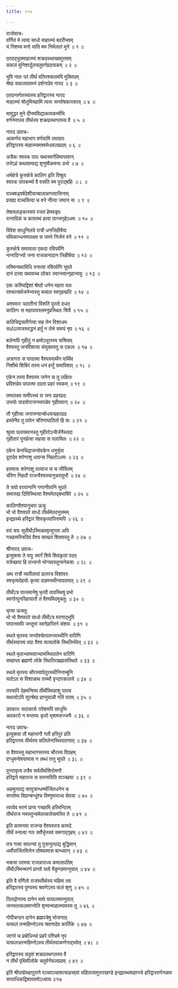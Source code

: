 ```yaml
---
title: २१७

---
```

राजोवाच-  
वर्णितं मे त्वया साधो माहात्म्यं बदरीभवम्  
यं निशम्य मनो याति मम निर्मलतां मुने ॥ १ ॥


एतदद्भुतमाहात्म्यं शक्रप्रस्थाख्यमुत्तमम्  
सकलं मुनिशार्दूलचतुवर्गप्रदायकम् ॥ २ ॥


भुवि नातः परं तीर्थं वतिरश्चातमपि मुक्तिदम्  
श्रेष्ठं सकलपापघ्नं दर्शनादेव नारद ॥ ३ ॥


एतदन्तर्गतस्यास्य हरिद्वारस्य नारद  
माहात्म्यं श्रोतुमिच्छामि त्वत्तः सन्तोषकारकात् ॥ ४ ॥


मामुद्धर मुने दीनमविद्याकामकर्म्मभिः  
वर्णनेनास्य तीर्थस्य शक्रप्रस्थगतस्य वै ॥ ५ ॥


नारद उवाच-  
आकर्णय महाभाग वर्णयामि तवाग्रतः  
हरिद्वारस्य माहात्म्यमश्वमेधफलप्रदम् ॥ ६ ॥


अत्रैकः श्वपचः पापः यथास्वर्गतिमाप्तवान्  
तत्तेऽहं कथयाम्यद्य शृणुष्वैकमनाः प्रभो ॥ ७ ॥


धर्मक्षेत्रे कुरुक्षेत्रे कालिग इति विश्रुतः  
श्वपचः पापकर्म्मा वै वसति स्म पुराद्बहिः ॥ ८ ॥


पञ्चषड्वर्षदेशीयान्बालान्नगरवासिनाम्  
प्रसह्य वञ्चयित्वा च वने नीत्वा जघान सः ॥ ९ ॥


तेषामलङ्कारमयं रजतं हेमवन्नृपः  
रत्नादिकं च कायस्थं हत्वा तान्जगृहेऽधमः ॥ १० ॥


विवेश साधुनिलये रात्रौ धनजिहीर्षया  
पथिकान्धनमालक्ष्य स जघ्ने निर्जनं वने ॥ ११ ॥


कुरुक्षेत्रे समायाता एकदा रविपर्वणि  
नानादिग्भ्यो जना राजन्नानादान जिहीर्षया ॥ १२ ॥


तस्मिन्यथाविधि स्नात्वा रविपर्वणि भूपते  
दानं दत्त्वा यथावच्च लोकाः स्वान्स्वान्गृहान्ययुः ॥ १३ ॥


एकः कश्चिद्विशां श्रेष्ठो धनेन महता यतः  
पश्चात्सर्वजनेभ्यस्तु चचाल स्वगृहम्प्रति ॥ १४ ॥


अश्ववारः पदातीनां विंशतिं पुरतो दधत्  
कालिगः स महापापस्तमनुप्रस्थितः श्रियै ॥ १५ ॥


कतिचिद्वसतीर्गत्वा सह तेन विशाधमः  
सॐऽत्यजस्तद्धनं हर्तुं न लेभे समयं नृप ॥ १६ ॥


बलेनापि गृहीतुं न क्षमोऽभूत्तस्य सश्रियम्  
वैश्यस्तु जनविंशत्या संयुक्तस्तु स एकलः ॥ १७ ॥


अत्रागतः स पापात्मा वैश्यस्यार्थेन पार्थिव  
निशीथे शिबिरं तस्य धनं हर्त्तुं समाविशत् ॥ १८ ॥


एकेन तस्य वैश्यस्य जनेन स तु लक्षितः  
प्रविशन्नेव पापात्मा ददता प्रहरं स्वकम् ॥ १९ ॥


तमालक्ष्य समीपस्थं स जनः प्रहरप्रदः  
उभयोः पादयोराजन्स्वपन्नेव गृहीतवान् ॥ २० ॥


तौ गृहीत्वा जनानन्यान्बोधयन्प्रहरप्रदः  
हस्तेनैव तु पापेन चौरेणाघातितो हि सः ॥ २१ ॥


श्रुत्वा पलायमानस्तु गृहीतोऽन्यैर्जनैस्तदा  
गृहीतारं पुनर्हत्वा सहसा स पलायितः ॥ २२ ॥


एकेन केनचिद्राजन्सेवकेन धनुर्भृता  
दूरादेव शरेणाशु धावन्स निहतोऽधमः ॥ २३ ॥


हतमात्रः शरेणाशु तत्याज स च जीवितम्  
चौरेण निहतौ राजन्वैश्यस्यानुचरावुभौ ॥ २४ ॥


ते त्रयो वरयानानि गणानीतानि भूपते  
समारुह्य दिविस्थित्वा वैश्यमेतद्बभाषिरे ॥ २५ ॥


कालिगवैश्यानुचरा ऊचुः  
भो भो वैश्यपते साधो तीर्थमेतदनुत्तमम्  
इन्द्रप्रस्थे हरिद्वारं शिवकृत्पापिनामपि ॥ २६ ॥


वयं त्रयः सुतीर्थेऽस्मिन्नपमृत्युगता अपि  
गच्छामस्त्रिदिवं वैश्य साम्प्रतं शिवमस्तु ते ॥ २७ ॥


श्रीनारद उवाच-  
इत्युक्त्वा ते ययुः स्वर्गं शिवे शिवकृतां पदम्  
यत्रेच्छया हि लभ्यन्ते भोग्यवस्तून्यनेकशः ॥ २८ ॥


अथ रात्रौ व्यतीतायां प्रातरत्र विशांवरः  
स्वभृत्यदेहयोः कृत्वा दाहमस्थीन्यपातयत् ॥ २९ ॥


तीर्थेऽत्र पात्यमानेषु भृत्यौ तावस्थिषु प्रभो  
स्वर्गात्पुनरिहायातौ तं वैश्यमिदमूचतुः ॥ ३० ॥


भृत्या ऊचतुः  
भो भो वैश्यपते साधो तीर्थेऽत्र मरणाद्भुवि  
पापानामपि जन्तूनां स्वर्गप्राप्तिर्न संशयः ॥ ३१ ॥


स्थले मृतस्य जन्तोश्चेत्पतन्त्यस्थीनि वारिणि  
तीर्थस्यास्य तदा वैश्य सत्यलोके स्थितिर्भवेत् ॥ ३२ ॥


स्थले मृताभ्यामावाभ्यामस्थिपातेन वारिणि  
सम्प्राप्ता ब्रह्मणो लोके स्थितिराब्रह्मसंस्थिते ॥ ३३ ॥


स्थले मृतस्य चौरस्यापेतुरस्थीनिनाम्बुनि  
यतोऽत स विशान्नाथ तस्थौ वृन्दारकालये ॥ ३४ ॥


तस्यापि देहमन्विष्य तीर्थेस्मिन्नाशु पातय  
यथासोऽपि सुरश्रेष्ठ प्राप्नुयान्नौ गतिं पराम् ॥ ३५ ॥


उपकारः सदाकार्यः परेषामपि साधुभिः  
अपकारो न मन्तव्यः कृतो भृशमसज्जनैः ॥ ३६ ॥


नारद उवाच-  
इत्युक्त्वा तौ महाभागौ गतौ हरिपुरं प्रति  
हरिद्वारस्य तीर्थस्य सलिलेनास्थिपातनात् ॥ ३७ ॥


स वैश्यस्तु महाभागस्तस्य चौरस्य विग्रहम्  
दग्धुमन्वेषयामास न लब्धं तत्तु भूपते ॥ ३८ ॥


पुनरावृत्य तत्रैव सर्वतीर्थशिरोमणौ  
हरिद्वारे महाराज स सस्नाविति वाञ्च्छया ॥ ३९ ॥


अहमुत्पाद्य सत्पुत्रान्धर्म्मार्जितधनेन च  
सन्तोष्य विप्रान्बन्धूंश्च विष्णुमाराध्य सेवया ॥ ४० ॥


त्वय्येव मरणं प्राप्य गच्छामि हरिमन्दिरम्  
तीर्थराज नमस्तुभ्यमेतत्कर्तव्यमस्ति ते ॥ ४१ ॥


इति कामनया राजन्स वैश्यस्तत्र कामदे  
तीर्थे स्नात्वा गतः सर्वैर्भृत्य्स्वं समगाद्गृहम् ॥ ४२ ॥


तत्र गत्वा सपत्न्यां तु पुत्रानुत्पाद्य बुद्धिमान्  
धर्मोपार्जितवित्तेन तोषयामास बान्धवान् ॥ ४३ ॥


भक्त्या परमया राजन्नाराध्य कमलापतिम्  
तीर्थेऽस्मिन्मरणं प्राप्तो यतो वैकुण्ठमाप्नुयात् ॥ ४४ ॥


इति वै वर्णितो राजंस्तीर्थस्य महिमा तव  
हरिद्वारस्य पुण्यस्य श्रवणेऽस्य फलं शृणु ॥ ४५ ॥


तिलद्रोणस्य दानेन माघे यत्फलमाप्नुयात्  
जनस्तत्फलमाप्नोति शृण्वन्माहात्म्यमस्य तु ॥ ४६ ॥


गोपीचन्दन दानेन ब्रह्मपत्रेषु भोजनात्  
यत्फलं तन्महिम्नोऽस्य श्रवणादेव कार्तिके ॥ ४७ ॥


जागरे च प्रबोधिन्यां प्रहरे पश्चिमे नृप  
यत्फलन्न्तन्महिम्नोऽस्य तीर्थस्याकर्णनाद्भवेत् ॥ ४८ ॥


हरिद्वारस्य सदृशं शक्रप्रस्थगतस्य वै  
न तीर्थं पृथिवीलोके चतुर्वर्गफलप्रदम् ॥ ४९ ॥


इतिं श्रीपाद्मेमहापुराणे पञ्चपञ्चाशत्साहस्र्यां संहितायामुत्तरखण्डे इन्द्रप्रस्थमाहान्त्ये हरिद्वारवर्णनन्नाम सप्ताधिकद्विशततमोऽध्यायः २१७